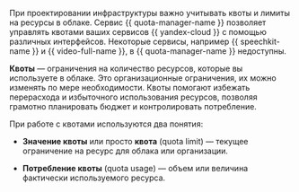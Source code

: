 При проектировании инфраструктуры важно учитывать квоты и лимиты на ресурсы в облаке. Сервис {{ quota-manager-name }} позволяет управлять квотами ваших сервисов {{ yandex-cloud }} с помощью различных интерфейсов. Некоторые сервисы, например {{ speechkit-name }} и {{ video-full-name }}, в {{ quota-manager-name }} недоступны.

**Квоты** — ограничения на количество ресурсов, которые вы используете в облаке. Это организационные ограничения, их можно изменять по мере необходимости. Квоты помогают избежать перерасхода и избыточного использования ресурсов, позволяя грамотно планировать бюджет и контролировать потребление.

При работе с квотами используются два понятия:

* **Значение квоты** или просто **квота** (quota limit) — текущее ограничение на ресурс для облака или организации.

* **Потребление квоты** (quota usage) — объем или величина фактически используемого ресурса.